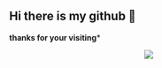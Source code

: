 ## Hi there is my github 👋

**thanks for your visiting***

<p align="center">
<img align="center" src="https://github-readme-stats.vercel.app/api/top-langs/?username=funnymadep&theme=transparent&hide_border=true&layout=donut-vertical&langs_count=6" />
</p>

<!--
**funnymadep/funnymadep** is a ✨ _special_ ✨ repository because its `README.md` (this file) appears on your GitHub profile.

Here are some ideas to get you started:

- 🔭 I’m currently working on ...
- 🌱 I’m currently learning ...
- 👯 I’m looking to collaborate on ...
- 🤔 I’m looking for help with ...
- 💬 Ask me about ...
- 📫 How to reach me: ...
- 😄 Pronouns: ...
- ⚡ Fun fact: ...
-->

